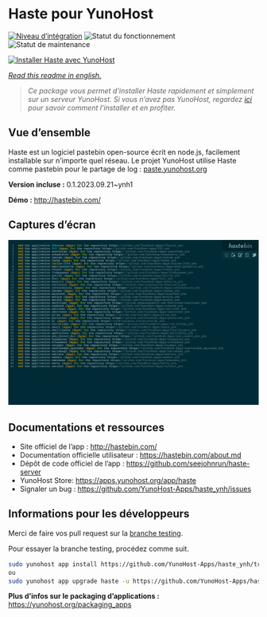 <!--
N.B.: This README was automatically generated by https://github.com/YunoHost/apps/tree/master/tools/README-generator
It shall NOT be edited by hand.
-->

# Haste pour YunoHost

[![Niveau d’intégration](https://dash.yunohost.org/integration/haste.svg)](https://dash.yunohost.org/appci/app/haste) ![Statut du fonctionnement](https://ci-apps.yunohost.org/ci/badges/haste.status.svg) ![Statut de maintenance](https://ci-apps.yunohost.org/ci/badges/haste.maintain.svg)

[![Installer Haste avec YunoHost](https://install-app.yunohost.org/install-with-yunohost.svg)](https://install-app.yunohost.org/?app=haste)

*[Read this readme in english.](./README.md)*

> *Ce package vous permet d’installer Haste rapidement et simplement sur un serveur YunoHost.
Si vous n’avez pas YunoHost, regardez [ici](https://yunohost.org/#/install) pour savoir comment l’installer et en profiter.*

## Vue d’ensemble

Haste est un logiciel pastebin open-source écrit en node.js, facilement installable sur n'importe quel réseau. Le projet YunoHost utilise Haste comme pastebin pour le partage de log : [paste.yunohost.org](https://paste.yunohost.org/)


**Version incluse :** 0.1.2023.09.21~ynh1

**Démo :** http://hastebin.com/

## Captures d’écran

![Capture d’écran de Haste](./doc/screenshots/screenshot.png)

## Documentations et ressources

* Site officiel de l’app : <http://hastebin.com/>
* Documentation officielle utilisateur : <https://hastebin.com/about.md>
* Dépôt de code officiel de l’app : <https://github.com/seejohnrun/haste-server>
* YunoHost Store: <https://apps.yunohost.org/app/haste>
* Signaler un bug : <https://github.com/YunoHost-Apps/haste_ynh/issues>

## Informations pour les développeurs

Merci de faire vos pull request sur la [branche testing](https://github.com/YunoHost-Apps/haste_ynh/tree/testing).

Pour essayer la branche testing, procédez comme suit.

``` bash
sudo yunohost app install https://github.com/YunoHost-Apps/haste_ynh/tree/testing --debug
ou
sudo yunohost app upgrade haste -u https://github.com/YunoHost-Apps/haste_ynh/tree/testing --debug
```

**Plus d’infos sur le packaging d’applications :** <https://yunohost.org/packaging_apps>